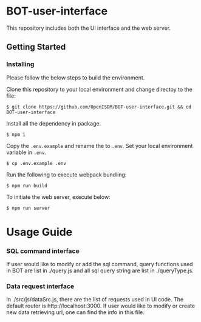# BOT-user-interface

This repository includes both the UI interface and the web server.

## Getting Started

### Installing

Please follow the below steps to build the environment.

Clone this repository to your local environment and change directoy to the file:
```
$ git clone https://github.com/OpenISDM/BOT-user-interface.git && cd BOT-user-interface
```

Install all the dependency in package.
```
$ npm i
```

Copy the `.env.example` and rename the to `.env`. Set your local environment variable in `.env`.
```
$ cp .env.example .env
```

Run the following to execute webpack bundling:
```
$ npm run build
```

To initiate the web server, execute below:
```
$ npm run server
```

# Usage Guide
### SQL command interface
If user would like to modify or add the sql command, query functions used in BOT are list in ./query.js and all sql query string are list in ./queryType.js. 

### Data request interface
In ./src/js/dataSrc.js, there are the list of requests used in UI code. The default router is http://localhost:3000. If user would like to modify or create new data retrieving url, one can find the info in this file.


